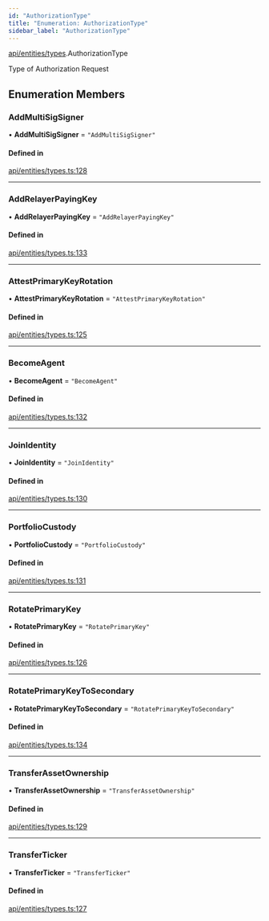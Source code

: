 ```yaml
---
id: "AuthorizationType"
title: "Enumeration: AuthorizationType"
sidebar_label: "AuthorizationType"
---
```


[api/entities/types](../../../../../modules/API/Entities/Types/Types.md).AuthorizationType

Type of Authorization Request

## Enumeration Members

### AddMultiSigSigner

• **AddMultiSigSigner** = ``"AddMultiSigSigner"``

#### Defined in

[api/entities/types.ts:128](https://github.com/PolymeshAssociation/polymesh-sdk/blob/3cc570ade/src/api/entities/types.ts#L128)

___

### AddRelayerPayingKey

• **AddRelayerPayingKey** = ``"AddRelayerPayingKey"``

#### Defined in

[api/entities/types.ts:133](https://github.com/PolymeshAssociation/polymesh-sdk/blob/3cc570ade/src/api/entities/types.ts#L133)

___

### AttestPrimaryKeyRotation

• **AttestPrimaryKeyRotation** = ``"AttestPrimaryKeyRotation"``

#### Defined in

[api/entities/types.ts:125](https://github.com/PolymeshAssociation/polymesh-sdk/blob/3cc570ade/src/api/entities/types.ts#L125)

___

### BecomeAgent

• **BecomeAgent** = ``"BecomeAgent"``

#### Defined in

[api/entities/types.ts:132](https://github.com/PolymeshAssociation/polymesh-sdk/blob/3cc570ade/src/api/entities/types.ts#L132)

___

### JoinIdentity

• **JoinIdentity** = ``"JoinIdentity"``

#### Defined in

[api/entities/types.ts:130](https://github.com/PolymeshAssociation/polymesh-sdk/blob/3cc570ade/src/api/entities/types.ts#L130)

___

### PortfolioCustody

• **PortfolioCustody** = ``"PortfolioCustody"``

#### Defined in

[api/entities/types.ts:131](https://github.com/PolymeshAssociation/polymesh-sdk/blob/3cc570ade/src/api/entities/types.ts#L131)

___

### RotatePrimaryKey

• **RotatePrimaryKey** = ``"RotatePrimaryKey"``

#### Defined in

[api/entities/types.ts:126](https://github.com/PolymeshAssociation/polymesh-sdk/blob/3cc570ade/src/api/entities/types.ts#L126)

___

### RotatePrimaryKeyToSecondary

• **RotatePrimaryKeyToSecondary** = ``"RotatePrimaryKeyToSecondary"``

#### Defined in

[api/entities/types.ts:134](https://github.com/PolymeshAssociation/polymesh-sdk/blob/3cc570ade/src/api/entities/types.ts#L134)

___

### TransferAssetOwnership

• **TransferAssetOwnership** = ``"TransferAssetOwnership"``

#### Defined in

[api/entities/types.ts:129](https://github.com/PolymeshAssociation/polymesh-sdk/blob/3cc570ade/src/api/entities/types.ts#L129)

___

### TransferTicker

• **TransferTicker** = ``"TransferTicker"``

#### Defined in

[api/entities/types.ts:127](https://github.com/PolymeshAssociation/polymesh-sdk/blob/3cc570ade/src/api/entities/types.ts#L127)
